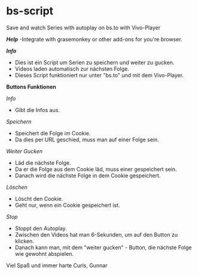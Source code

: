 # bs-script
Save and watch Series with autoplay on bs.to with Vivo-Player

***Help***
-Integrate with grasemonkey or other add-ons for you're browser.

***Info***
- Dies ist ein Script um Serien zu speichern und weiter zu gucken.
- Videos laden automatisch zur nächsten Folge.
- Dieses Script funktioniert nur unter "bs.to" und mit dem Vivo-Player.


**Buttons Funktionen**

*Info*
- Gibt die Infos aus.


*Speichern*
- Speichert die Folge im Cookie.
- Da dies per URL geschied, muss man auf einer Folge sein.


*Weiter Gucken*
- Läd die nächste Folge.
- Da er die Folge aus dem Cookie läd, muss einer gespeichert sein.
- Danach wird die nächste Folge in dem Cookie gespeichert.


*Löschen*
- Löscht den Cookie.
- Geht nur, wenn ein Cookie gespeichert ist.


*Stop*
- Stoppt den Autoplay.
- Zwischen den Videos hat man 6-Sekunden, um auf den Button zu klicken.
- Danach kann man, mit dem "weiter gucken" - Button, die nächste Folge wie gewohnt abspielen.


Viel Spaß und immer harte Curls, Gunnar
